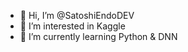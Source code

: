 - 👋 Hi, I’m @SatoshiEndoDEV
- 👀 I’m interested in Kaggle
- 🌱 I’m currently learning Python & DNN

<!---
SatoshiEndoDEV/SatoshiEndoDEV is a ✨ special ✨ repository because its `README.md` (this file) appears on your GitHub profile.
You can click the Preview link to take a look at your changes.
--->
